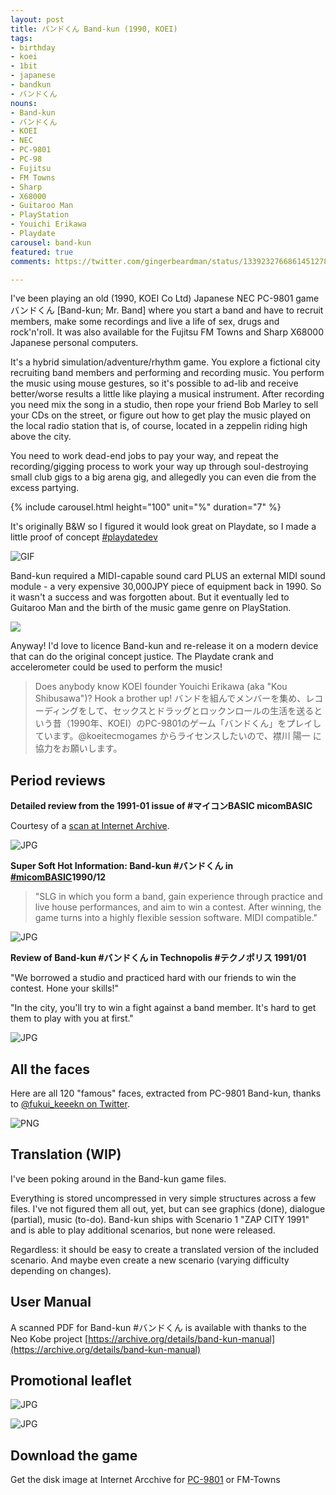 ```yaml
---
layout: post
title: バンドくん Band-kun (1990, KOEI)
tags:
- birthday
- koei
- 1bit
- japanese
- bandkun
- バンドくん
nouns:
- Band-kun
- バンドくん
- KOEI
- NEC
- PC-9801
- PC-98
- Fujitsu
- FM Towns
- Sharp
- X68000
- Guitaroo Man
- PlayStation
- Youichi Erikawa
- Playdate
carousel: band-kun
featured: true
comments: https://twitter.com/gingerbeardman/status/1339232766861451278

---
```

I've been playing an old (1990, KOEI Co Ltd) Japanese NEC PC-9801 game バンドくん \[Band-kun; Mr. Band\] where you start a band and have to recruit members, make some recordings and live a life of sex, drugs and rock'n'roll. It was also available for the Fujitsu FM Towns and Sharp X68000 Japanese personal computers.

It's a hybrid simulation/adventure/rhythm game. You explore a fictional city recruiting band members and performing and recording music. You perform the music using mouse gestures, so it's possible to ad-lib and receive better/worse results a little like playing a musical instrument. After recording you need mix the song in a studio, then rope your friend Bob Marley to sell your CDs on the street, or figure out how to get play the music played on the local radio station that is, of course, located in a zeppelin riding high above the city.

You need to work dead-end jobs to pay your way, and repeat the recording/gigging process to work your way up through soul-destroying small club gigs to a big arena gig, and allegedly you can even die from the excess partying.

{% include carousel.html height="100" unit="%" duration="7" %}

It's originally B&W so I figured it would look great on Playdate, so I made a little proof of concept [#playdatedev](https://twitter.com/hashtag/playdatedev?src=hash)

![GIF](/images/posts/band-kun-playdate.gif#playdate)

Band-kun required a MIDI-capable sound card PLUS an external MIDI sound module - a very expensive 30,000JPY piece of equipment back in 1990. So it wasn't a success and was forgotten about. But it eventually led to Guitaroo Man and the birth of the music game genre on PlayStation.

![](/images/posts/band-kun-cover.jpg)

Anyway! I'd love to licence Band-kun and re-release it on a modern device that can do the original concept justice. The Playdate crank and accelerometer could be used to perform the music!

> Does anybody know KOEI founder Youichi Erikawa (aka "Kou Shibusawa")? Hook a brother up! バンドを組んでメンバーを集め、レコーディングをして、セックスとドラッグとロックンロールの生活を送るという昔（1990年、KOEI）のPC-9801のゲーム「バンドくん」をプレイしています。@koeitecmogames からライセンスしたいので、襟川 陽一 に協力をお願いします。

## Period reviews

**Detailed review from the 1991-01 issue of #マイコンBASIC micomBASIC**

Courtesy of a [scan at Internet Archive](https://archive.org/details/micomBASIC_1991-01/page/n77/mode/2up).

![JPG](/images/posts/band-kun-review-micomBASIC-1991-01.jpg)

**Super Soft Hot Information: Band-kun #バンドくん in [#micomBASIC](https://twitter.com/hashtag/micomBASIC?src=hash)1990/12**

> "SLG in which you form a band, gain experience through practice and live house performances, and aim to win a contest. After winning, the game turns into a highly flexible session software. MIDI compatible."

![JPG](/images/posts/band-kun-review-micomBASIC-1990-12.jpg)

**Review of Band-kun #バンドくん in Technopolis #テクノポリス 1991/01**

"We borrowed a studio and practiced hard with our friends to win the contest. Hone your skills!"

"In the city, you'll try to win a fight against a band member. It's hard to get them to play with you at first."

![JPG](/images/posts/band-kun-review-technopolis-1991-01.jpg)

## All the faces

Here are all 120 "famous" faces, extracted from PC-9801 Band-kun, thanks to [@fukui_keeekn on Twitter](https://twitter.com/fukui_keeekn/status/1223375503710539776).

![PNG](/images/posts/band-kun-faces.png#pixel)

## Translation (WIP)

I've been poking around in the Band-kun game files.

Everything is stored uncompressed in very simple structures across a few files. I've not figured them all out, yet, but can see graphics (done), dialogue (partial), music (to-do). Band-kun ships with Scenario 1 "ZAP CITY 1991" and is able to play additional scenarios, but none were released.

Regardless: it should be easy to create a translated version of the included scenario. And maybe even create a new scenario (varying difficulty depending on changes).

## User Manual 

A scanned PDF for Band-kun #バンドくん is available with thanks to the Neo Kobe project [https://archive.org/details/band-kun-manual](https://archive.org/details/band-kun-manual)

## Promotional leaflet

![JPG](/images/posts/band-kun-leaflet-front.jpg)

![JPG](/images/posts/band-kun-leaflet-back.jpg)

## Download the game

Get the disk image at Internet Arcchive for [PC-9801](https://ia600100.us.archive.org/view_archive.php?archive=/22/items/NeoKobe-NecPc-98012017-11-17/Koei.zip) or FM-Towns
